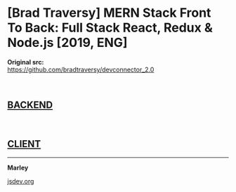 # [Brad Traversy] MERN Stack Front To Back: Full Stack React, Redux &amp; Node.js [2019, ENG]

**Original src:**  
https://github.com/bradtraversy/devconnector_2.0

<br/>

## [BACKEND](./api/Readme.md)

<br/>

## [CLIENT](./client/Readme.md)


---

**Marley**

<a href="https://jsdev.org">jsdev.org</a>

